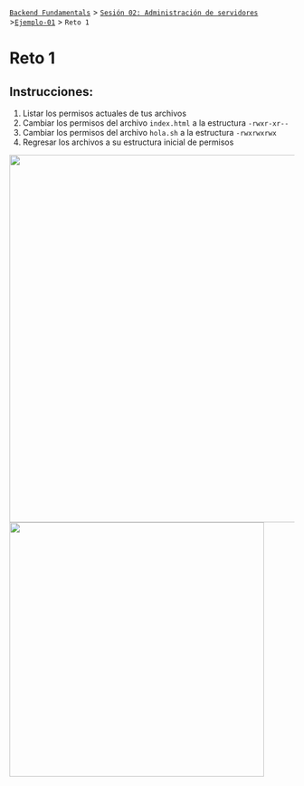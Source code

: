  [`Backend Fundamentals`](../../README.md) > [`Sesión 02: Administración de servidores`](../README.md) >[`Ejemplo-01`](../Ejemplo-01) > `Reto 1`
	
# Reto 1

## Instrucciones:

1. Listar los permisos actuales de tus archivos
2. Cambiar los permisos del archivo `index.html` a la estructura `-rwxr-xr--` 
3. Cambiar los permisos del archivo `hola.sh` a la estructura `-rwxrwxrwx`
4. Regresar los archivos a su estructura inicial de permisos

<img src="https://static.gospelidea.com/uploads/2018/03/chmod.png" width="650">
<img src="https://www.redeszone.net/app/uploads/2017/01/otorgar-permisos-fichero-o-carpeta-linux.png" width="450">        
